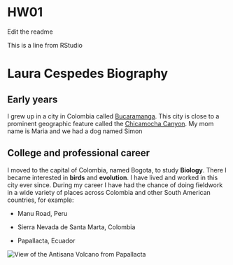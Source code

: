 # HW01
Edit the readme

This is a line from RStudio

# Laura Cespedes Biography
## Early years
I grew up in a city in Colombia called  [Bucaramanga](https://en.wikipedia.org/wiki/Bucaramanga). This city is close to a prominent geographic feature called the [Chicamocha Canyon](https://colombia.travel/en/blog/majestic-chicamocha-canyon). My mom name is Maria and we had a dog named Simon

## College and professional career
I moved to the capital of Colombia, named Bogota, to study **Biology**. There I became interested in **birds** and **evolution**. I have lived and worked in this city ever since. During my career I have had the chance of doing fieldwork in a wide variety of places across Colombia and other South American countries, for example:

* Manu Road, Peru

* Sierra Nevada de Santa Marta, Colombia

* Papallacta, Ecuador

![View of the Antisana Volcano from Papallacta](/Users/laura/Dropbox/A-Myioborus/photos/Papallacta/DSC_0391.JPG)
